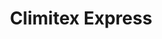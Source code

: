 ---
title: "Climitex Express"
url: /ciudad-autonoma-de-buenos-aires/climitex-express/
shop: pintura
---